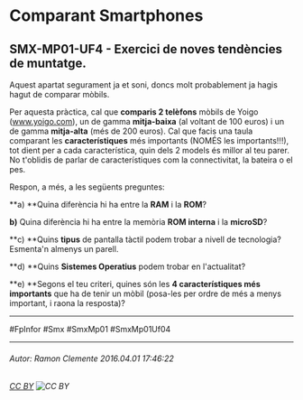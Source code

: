 # Comparant Smartphones
## SMX-MP01-UF4 - Exercici de noves tendències de muntatge.
Aquest apartat segurament ja et soni, doncs molt probablement ja hagis hagut de comparar mòbils.

Per aquesta pràctica, cal que **comparis 2 telèfons** mòbils de Yoigo (www.yoigo.com), un de gamma **mitja-baixa** (al voltant de 100 euros) i un de gamma **mitja-alta** (més de 200 euros). 
Cal que facis una taula comparant les **característiques** més importants (NOMÉS les importants!!!), tot dient per a cada característica, quin dels 2 models és millor al teu parer. No t'oblidis de parlar de característiques com la connectivitat, la bateira o el pes.

Respon, a més, a les següents preguntes:

**a) **Quina diferència hi ha entre la **RAM** i la **ROM**?

**b)** Quina diferència hi ha entre la memòria **ROM interna** i la **microSD**?

**c) **Quins **tipus** de pantalla tàctil podem trobar a nivell de tecnologia? Esmenta'n almenys un parell.

**d) **Quins **Sistemes Operatius** podem trobar en l'actualitat?

**e) **Segons el teu criteri, quines són les **4 característiques més importants** que ha de tenir un mòbil (posa-les per ordre de més a menys important, i raona la resposta)?


---

#FpInfor #Smx #SmxMp01 #SmxMp01Uf04

---

###### Autor: Ramon Clemente 2016.04.01 17:46:22
###### [CC BY](https://creativecommons.org/licenses/by/4.0/) ![CC BY](https://licensebuttons.net/l/by/3.0/80x15.png)
